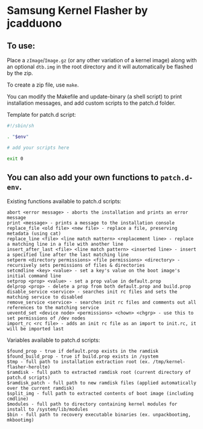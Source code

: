 # Samsung Kernel Flasher by jcadduono

## To use:

Place a `zImage`/`Image.gz` (or any other variation of a kernel image) along with an optional `dtb.img` in the root directory and it will automatically be flashed by the zip.

To create a zip file, use `make`.

You can modify the Makefile and update-binary (a shell script) to print installation messages, and add custom scripts to the patch.d folder.

Template for patch.d script:
```sh
#!/sbin/sh

. "$env"

# add your scripts here

exit 0
```

## You can also add your own functions to `patch.d-env`.

Existing functions available to patch.d scripts:
```
abort <error message> - aborts the installation and prints an error message
print <message> - prints a message to the installation console
replace_file <old file> <new file> - replace a file, preserving metadata (using cat)
replace_line <file> <line match mattern> <replacement line> - replace a matching line in a file with another line
insert_after_last <file> <line match pattern> <inserted line> - insert a specified line after the last matching line
setperm <directory permissions> <file permissions> <directory> - recursively sets permissions of files & directories
setcmdline <key> <value> - set a key's value on the boot image's initial command line
setprop <prop> <value> - set a prop value in default.prop
delprop <prop> - delete a prop from both default.prop and build.prop
disable_service <service> - searches init rc files and sets the matching service to disabled
remove_service <service> - searches init rc files and comments out all references to the matching service
ueventd_set <device node> <permissions> <chown> <chgrp> - use this to set permissions of /dev nodes
import_rc <rc file> - adds an init rc file as an import to init.rc, it will be imported last
```
Variables available to patch.d scripts:
```
$found_prop - true if default.prop exists in the ramdisk
$found_build_prop - true if build.prop exists in /system
$tmp - full path to installation extraction root (ex. /tmp/kernel-flasher-herolte)
$ramdisk - full path to extracted ramdisk root (current directory of patch.d scripts)
$ramdisk_patch - full path to new ramdisk files (applied automatically over the current ramdisk)
$split_img - full path to extracted contents of boot image (including cmdline)
$modules - full path to directory containing kernel modules for install to /system/lib/modules
$bin - full path to recovery executable binaries (ex. unpackbootimg, mkbootimg)
```
